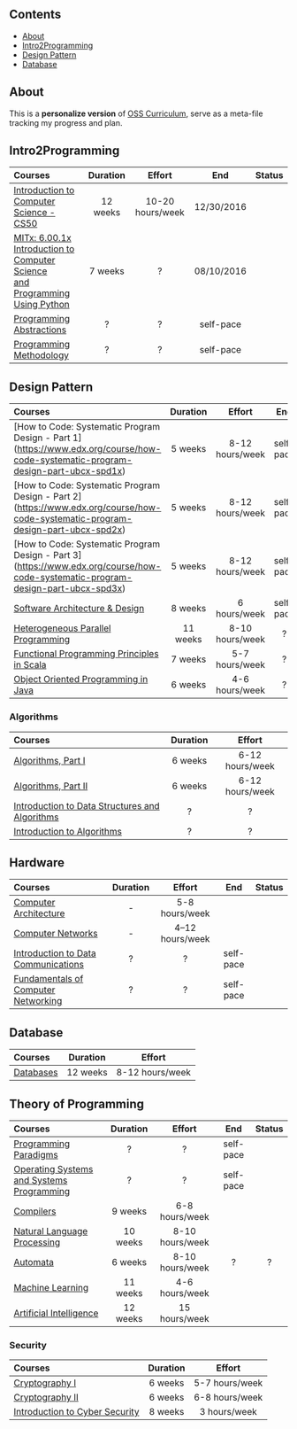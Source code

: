 
## Contents

- [About](#about)
- [Intro2Programming](#Intro2Programming)
- [Design Pattern](#Intro2Programming)
- [Database](#Intro2Programming)

## About

This is a **personalize version** of [OSS Curriculum](https://github.com/open-source-society/computer-science), serve as a meta-file tracking my progress and plan.



## Intro2Programming 
Courses | Duration | Effort | End | Status
:-- | :--: | :--: | :--: | :--:
[Introduction to Computer Science - CS50](https://www.edx.org/course/introduction-computer-science-harvardx-cs50x#!)| 12 weeks | 10-20 hours/week | 12/30/2016
[ MITx: 6.00.1x Introduction to Computer Science </br>and Programming Using Python](https://courses.edx.org/courses/course-v1:MITx+6.00.1x_9+2T2016/courseware/Week_0/edx_introduction/) | 7 weeks | ? | 08/10/2016|
[Programming Abstractions](https://www.youtube.com/view_play_list?p=FE6E58F856038C69) | ? | ? | self-pace|
[Programming Methodology](https://www.youtube.com/playlist?list=PL84A56BC7F4A1F852) | ? | ? | self-pace|

## Design Pattern 
Courses | Duration | Effort | End | Status
:-- | :--: | :--: | :--: | :--:
[How to Code: Systematic Program Design - Part 1] (https://www.edx.org/course/how-code-systematic-program-design-part-ubcx-spd1x)| 5 weeks | 8-12 hours/week | self-pace
[How to Code: Systematic Program Design - Part 2] (https://www.edx.org/course/how-code-systematic-program-design-part-ubcx-spd2x)| 5 weeks | 8-12 hours/week | self-pace
[How to Code: Systematic Program Design - Part 3] (https://www.edx.org/course/how-code-systematic-program-design-part-ubcx-spd3x)| 5 weeks | 8-12 hours/week | self-pace
[Software Architecture & Design](https://www.udacity.com/course/software-architecture-design--ud821)| 8 weeks | 6 hours/week | self-pace
[Heterogeneous Parallel Programming](https://www.coursera.org/course/hetero)| 11 weeks | 8-10 hours/week |?
[Functional Programming Principles in Scala](https://www.coursera.org/course/progfun)| 7 weeks | 5-7 hours/week|?
[Object Oriented Programming in Java](https://www.coursera.org/learn/object-oriented-java) | 6 weeks | 4-6 hours/week |?

### Algorithms

Courses | Duration | Effort
:-- | :--: | :--:
[Algorithms, Part I](https://www.coursera.org/course/algs4partI)| 6 weeks | 6-12 hours/week
[Algorithms, Part II](https://www.coursera.org/course/algs4partII)| 6 weeks |  6-12 hours/week
[Introduction to Data Structures and Algorithms](http://ocw.mit.edu/courses/electrical-engineering-and-computer-science/6-006-introduction-to-algorithms-fall-2011/lecture-videos/) | ? | ? | self-pace|
[Introduction to Algorithms](https://www.youtube.com/playlist?list=PLE621E25B3BF8B9D1) | ? | ? | self-pace|

## Hardware
Courses | Duration | Effort | End | Status
:-- | :--: | :--: | :--: | :--:
[Computer Architecture](https://www.coursera.org/course/comparch)| - | 5-8 hours/week
[Computer Networks](https://www.coursera.org/course/comnetworks)| - | 4–12 hours/week
[Introduction to Data Communications](https://www.youtube.com/playlist?list=PLvifRcqOOwF8u4iC7hFTMVC_WD6SEpnkx) | ? | ? | self-pace|
[Fundamentals of Computer Networking](https://www.youtube.com/channel/UCb1OiccPJ0wbMZMOleCvhWQ/videos?view=0&sort=da&flow=list)| ? | ? | self-pace|

## Database
Courses | Duration | Effort
:-- | :--: | :--:
[Databases](https://lagunita.stanford.edu/courses/DB/2014/SelfPaced/about)| 12 weeks | 8-12 hours/week

## Theory of Programming
Courses | Duration | Effort | End | Status
:-- | :--: | :--: | :--: | :--:
[Programming Paradigms](https://www.youtube.com/playlist?list=PL9D558D49CA734A02)| ? | ? | self-pace|
[Operating Systems and Systems Programming](https://www.youtube.com/watch?v=XgQo4JkN4Bw&list=PL62A66DDD3B3CC0B7)| ? | ? | self-pace|
[Compilers](https://www.coursera.org/course/compilers)| 9 weeks | 6-8 hours/week
[Natural Language Processing](https://www.coursera.org/course/nlangp)| 10 weeks | 8-10 hours/week
[Automata](https://www.coursera.org/course/automata)| 6 weeks | 8-10 hours/week| ? | ? | ?|
[Machine Learning](https://www.coursera.org/learn/machine-learning)| 11 weeks | 4-6 hours/week
[Artificial Intelligence](https://www.edx.org/course/artificial-intelligence-uc-berkeleyx-cs188-1x#!)| 12 weeks | 15 hours/week

### Security
Courses | Duration | Effort
:-- | :--: | :--:
[Cryptography I](https://www.coursera.org/course/crypto)| 6 weeks | 5-7 hours/week
[Cryptography II](https://www.coursera.org/course/crypto2)| 6 weeks | 6-8 hours/week
[Introduction to Cyber Security](https://www.futurelearn.com/courses/introduction-to-cyber-security) | 8 weeks | 3 hours/week
